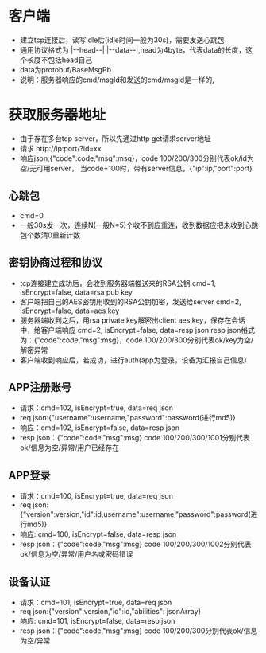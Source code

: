 # 客户端
- 建立tcp连接后，读写idle后(idle时间一般为30s)，需要发送心跳包
- 通用协议格式为 |--head--| |--data--|,head为4byte，代表data的长度，这个长度不包括head自己
- data为protobuf/BaseMsgPb
- 说明：服务器响应的cmd/msgId和发送的cmd/msgId是一样的,

# 获取服务器地址
- 由于存在多台tcp server，所以先通过http get请求server地址
- 请求 http://ip:port/?id=xx
- 响应json,{"code":code,"msg":msg}，code 100/200/300分别代表ok/id为空/无可用server，
当code=100时，带有server信息，{"ip":ip,"port":port}

## 心跳包
- cmd=0
- 一般30s发一次，连续N(一般N=5)个收不到应重连，收到数据应把未收到心跳包个数清0重新计数

## 密钥协商过程和协议
- tcp连接建立成功后，会收到服务器端推送来的RSA公钥
cmd=1, isEncrypt=false, data=rsa pub key
- 客户端把自己的AES密钥用收到的RSA公钥加密，发送给server
cmd=2, isEncrypt=false, data=aes key
- 服务器端收到之后，用rsa private key解密出client aes key，保存在会话中，给客户端响应
cmd=2, isEncrypt=false, data=resp json
resp json格式为：{"code":code,"msg":msg}，code 100/200/300分别代表ok/key为空/解密异常
- 客户端收到响应后，若成功，进行auth(app为登录，设备为汇报自己信息)

## APP注册账号
- 请求：cmd=102, isEncrypt=true, data=req json
- req json:{"username":username,"password":password(进行md5)}
- 响应：cmd=102, isEncrypt=false, data=resp json
- resp json：{"code":code,"msg":msg}
code 100/200/300/1001分别代表ok/信息为空/异常/用户已经存在

## APP登录
- 请求：cmd=100, isEncrypt=true, data=req json
- req json:{"version":version,"id":id,username":username,"password":password(进行md5)}
- 响应: cmd=100, isEncrypt=false, data=resp json
- resp json：{"code":code,"msg":msg}
code 100/200/300/1002分别代表ok/信息为空/异常/用户名或密码错误

## 设备认证
- 请求：cmd=101, isEncrypt=true, data=req json
- req json:{"version":version,"id":id,"abilities": jsonArray}
- 响应: cmd=101, isEncrypt=false, data=resp json
- resp json：{"code":code,"msg":msg}
code 100/200/300分别代表ok/信息为空/异常
